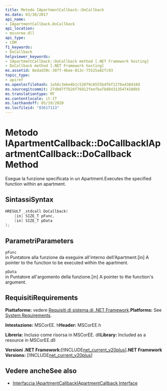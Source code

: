 ```yaml
---
title: Metodo IApartmentCallback::DoCallback
ms.date: 03/30/2017
api_name:
- IApartmentCallback.DoCallback
api_location:
- mscoree.dll
api_type:
- COM
f1_keywords:
- DoCallback
helpviewer_keywords:
- IApartmentCallback::DoCallback method [.NET Framework hosting]
- DoCallback method [.NET Framework hosting]
ms.assetid: 8edad30c-30ff-4bee-813c-75525a82fc93
topic_type:
- apiref
ms.openlocfilehash: 1a56c3ebe4b1c528f9c6555bdfbf1270a438410d
ms.sourcegitcommit: 27db07ffb26f76912feefba7b884313547410db5
ms.translationtype: MT
ms.contentlocale: it-IT
ms.lasthandoff: 05/19/2020
ms.locfileid: "83617113"
---
```

# <a name="iapartmentcallbackdocallback-method"></a><span data-ttu-id="2ad66-102">Metodo IApartmentCallback::DoCallback</span><span class="sxs-lookup"><span data-stu-id="2ad66-102">IApartmentCallback::DoCallback Method</span></span>
<span data-ttu-id="2ad66-103">Esegue la funzione specificata in un Apartment.</span><span class="sxs-lookup"><span data-stu-id="2ad66-103">Executes the specified function within an apartment.</span></span>  
  
## <a name="syntax"></a><span data-ttu-id="2ad66-104">Sintassi</span><span class="sxs-lookup"><span data-stu-id="2ad66-104">Syntax</span></span>  
  
```cpp  
HRESULT _stdcall DoCallback(  
    [in] SIZE_T pFunc,  
    [in] SIZE_T pData  
);  
```  
  
## <a name="parameters"></a><span data-ttu-id="2ad66-105">Parametri</span><span class="sxs-lookup"><span data-stu-id="2ad66-105">Parameters</span></span>  
 `pFunc`  
 <span data-ttu-id="2ad66-106">in Puntatore alla funzione da eseguire all'interno dell'Apartment.</span><span class="sxs-lookup"><span data-stu-id="2ad66-106">[in] A pointer to the function to be executed within the apartment.</span></span>  
  
 `pData`  
 <span data-ttu-id="2ad66-107">in Puntatore all'argomento della funzione.</span><span class="sxs-lookup"><span data-stu-id="2ad66-107">[in] A pointer to the function's argument.</span></span>  
  
## <a name="requirements"></a><span data-ttu-id="2ad66-108">Requisiti</span><span class="sxs-lookup"><span data-stu-id="2ad66-108">Requirements</span></span>  
 <span data-ttu-id="2ad66-109">**Piattaforme:** vedere [Requisiti di sistema di .NET Framework](../../get-started/system-requirements.md).</span><span class="sxs-lookup"><span data-stu-id="2ad66-109">**Platforms:** See [System Requirements](../../get-started/system-requirements.md).</span></span>  
  
 <span data-ttu-id="2ad66-110">**Intestazione:** MSCorEE. h</span><span class="sxs-lookup"><span data-stu-id="2ad66-110">**Header:** MSCorEE.h</span></span>  
  
 <span data-ttu-id="2ad66-111">**Libreria:** Incluso come risorsa in MSCorEE. dll</span><span class="sxs-lookup"><span data-stu-id="2ad66-111">**Library:** Included as a resource in MSCorEE.dll</span></span>  
  
 <span data-ttu-id="2ad66-112">**Versioni .NET Framework:**[!INCLUDE[net_current_v20plus](../../../../includes/net-current-v20plus-md.md)]</span><span class="sxs-lookup"><span data-stu-id="2ad66-112">**.NET Framework Versions:** [!INCLUDE[net_current_v20plus](../../../../includes/net-current-v20plus-md.md)]</span></span>  
  
## <a name="see-also"></a><span data-ttu-id="2ad66-113">Vedere anche</span><span class="sxs-lookup"><span data-stu-id="2ad66-113">See also</span></span>

- [<span data-ttu-id="2ad66-114">Interfaccia IApartmentCallback</span><span class="sxs-lookup"><span data-stu-id="2ad66-114">IApartmentCallback Interface</span></span>](iapartmentcallback-interface.md)

